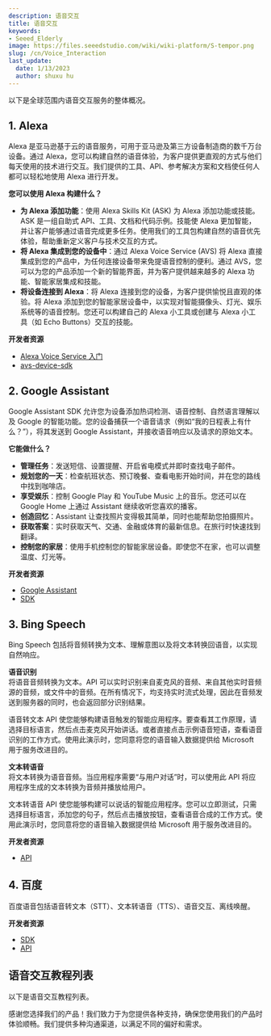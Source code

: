 ```yaml
---
description: 语音交互
title: 语音交互
keywords:
- Seeed_Elderly
image: https://files.seeedstudio.com/wiki/wiki-platform/S-tempor.png
slug: /cn/Voice_Interaction
last_update:
  date: 1/13/2023
  author: shuxu hu
---
```


以下是全球范围内语音交互服务的整体概况。

## 1. Alexa

Alexa 是亚马逊基于云的语音服务，可用于亚马逊及第三方设备制造商的数千万台设备。通过 Alexa，您可以构建自然的语音体验，为客户提供更直观的方式与他们每天使用的技术进行交互。我们提供的工具、API、参考解决方案和文档使任何人都可以轻松地使用 Alexa 进行开发。

**您可以使用 Alexa 构建什么？**
- **为 Alexa 添加功能**：使用 Alexa Skills Kit (ASK) 为 Alexa 添加功能或技能。ASK 是一组自助式 API、工具、文档和代码示例。技能使 Alexa 更加智能，并让客户能够通过语音完成更多任务。使用我们的工具包构建自然的语音优先体验，帮助重新定义客户与技术交互的方式。
- **将 Alexa 集成到您的设备中**：通过 Alexa Voice Service (AVS) 将 Alexa 直接集成到您的产品中，为任何连接设备带来免提语音控制的便利。通过 AVS，您可以为您的产品添加一个新的智能界面，并为客户提供越来越多的 Alexa 功能、智能家居集成和技能。
- **将设备连接到 Alexa**：将 Alexa 连接到您的设备，为客户提供愉悦且直观的体验。将 Alexa 添加到您的智能家居设备中，以实现对智能摄像头、灯光、娱乐系统等的语音控制。您还可以构建自己的 Alexa 小工具或创建与 Alexa 小工具（如 Echo Buttons）交互的技能。

**开发者资源**

- [Alexa Voice Service 入门](https://developer.amazon.com/zh/alexa-voice-service)
- [avs-device-sdk](https://github.com/alexa/avs-device-sdk/wiki)

## 2. Google Assistant

Google Assistant SDK 允许您为设备添加热词检测、语音控制、自然语言理解以及 Google 的智能功能。您的设备捕获一个语音请求（例如“我的日程表上有什么？”），将其发送到 Google Assistant，并接收语音响应以及请求的原始文本。

**它能做什么？**
- **管理任务**：发送短信、设置提醒、开启省电模式并即时查找电子邮件。
- **规划您的一天**：检查航班状态、预订晚餐、查看电影开始时间，并在您的路线中找到咖啡店。
- **享受娱乐**：控制 Google Play 和 YouTube Music 上的音乐。您还可以在 Google Home 上通过 Assistant 继续收听您喜欢的播客。
- **创造回忆**：Assistant 让查找照片变得极其简单，同时也能帮助您拍摄照片。
- **获取答案**：实时获取天气、交通、金融或体育的最新信息。在旅行时快速找到翻译。
- **控制您的家居**：使用手机控制您的智能家居设备。即使您不在家，也可以调整温度、灯光等。

**开发者资源**

- [Google Assistant](https://assistant.google.com/)
- [SDK](https://developers.google.com/assistant/sdk/overview)

## 3. Bing Speech

Bing Speech 包括将音频转换为文本、理解意图以及将文本转换回语音，以实现自然响应。

**语音识别**  
将语音音频转换为文本。API 可以实时识别来自麦克风的音频、来自其他实时音频源的音频，或文件中的音频。在所有情况下，均支持实时流式处理，因此在音频发送到服务器的同时，也会返回部分识别结果。

语音转文本 API 使您能够构建语音触发的智能应用程序。要查看其工作原理，请选择目标语言，然后点击麦克风开始讲话。或者直接点击示例语音短语，查看语音识别的工作方式。使用此演示时，您同意将您的语音输入数据提供给 Microsoft 用于服务改进目的。

**文本转语音**  
将文本转换为语音音频。当应用程序需要“与用户对话”时，可以使用此 API 将应用程序生成的文本转换为音频并播放给用户。

文本转语音 API 使您能够构建可以说话的智能应用程序。您可以立即测试，只需选择目标语言，添加您的句子，然后点击播放按钮，查看语音合成的工作方式。使用此演示时，您同意将您的语音输入数据提供给 Microsoft 用于服务改进目的。

**开发者资源**

- [API](https://docs.microsoft.com/en-us/azure/cognitive-services/speech/home)

## 4. 百度

百度语音包括语音转文本（STT）、文本转语音（TTS）、语音交互、离线唤醒。

**开发者资源**

- [SDK](https://github.com/MyDuerOS/DuerOS-Python-Client)  
- [API](http://ai.baidu.com/docs#/ASR-Android-SDK/top)

## 语音交互教程列表

以下是语音交互教程列表。

<!-- - [ReSpeaker Core V2 & Wio Link](/cn/ReSpeaker_Core_V2_&_Wio_Link/)
- [Google Assistant](/cn/Google_Assistant) -->
感谢您选择我们的产品！我们致力于为您提供各种支持，确保您使用我们的产品时体验顺畅。我们提供多种沟通渠道，以满足不同的偏好和需求。

<div class="button_tech_support_container">
<a href="https://forum.seeedstudio.com/" class="button_forum"></a> 
<a href="https://www.seeedstudio.com/contacts" class="button_email"></a>
</div>

<div class="button_tech_support_container">
<a href="https://discord.gg/eWkprNDMU7" class="button_discord"></a> 
<a href="https://github.com/Seeed-Studio/wiki-documents/discussions/69" class="button_discussion"></a>
</div>